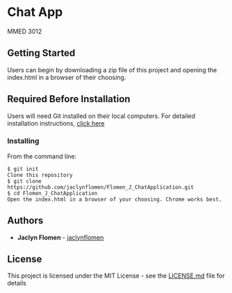 # Chat App
MMED 3012
      

## Getting Started

Users can begin by downloading a zip file of this project and opening the index.html in a browser of their choosing.

## Required Before Installation
Users will need Git installed on their local computers. For detailed installation instructions, [click here](https://git-scm.com/book/en/v2/Getting-Started-Installing-Git)

### Installing
From the command line:

```
$ git init
Clone this repository
$ git clone https://github.com/jaclynflomen/Flomen_J_ChatApplication.git
$ cd Flomen_J_ChatApplication
Open the index.html in a browser of your choosing. Chrome works best.
```

## Authors

* **Jaclyn Flomen** - [jaclynflomen](https://github.com/jaclynflomen)


## License

This project is licensed under the MIT License - see the [LICENSE.md](LICENSE.md) file for details
